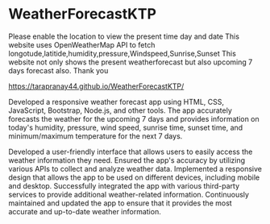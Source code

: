 # WeatherForecastKTP
Please enable the location to view the present time day and date 
This website uses OpenWeatherMap API to fetch longotude,latitide,humidity,pressure,Windspeed,Sunrise,Sunset
This website not only shows the present weatherforecast but also upcoming 7 days forecast also.
Thank you

https://tarapranay44.github.io/WeatherForecastKTP/


Developed a responsive weather forecast app using HTML, CSS, JavaScript, Bootstrap, Node.js, and other tools.
The app accurately forecasts the weather for the upcoming 7 days and provides information on today's humidity,
pressure, wind speed, sunrise time, sunset time, and minimum/maximum temperature for the next 7 days.


Developed a user-friendly interface that allows users to easily access the weather information they need.
Ensured the app's accuracy by utilizing various APIs to collect and analyze weather data.
Implemented a responsive design that allows the app to be used on different devices, including mobile and desktop.
Successfully integrated the app with various third-party services to provide additional weather-related information.
Continuously maintained and updated the app to ensure that it provides the most accurate and up-to-date weather information.
